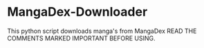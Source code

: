 # MangaDex-Downloader
This python script downloads manga's from MangaDex
READ THE COMMENTS MARKED IMPORTANT BEFORE USING.
